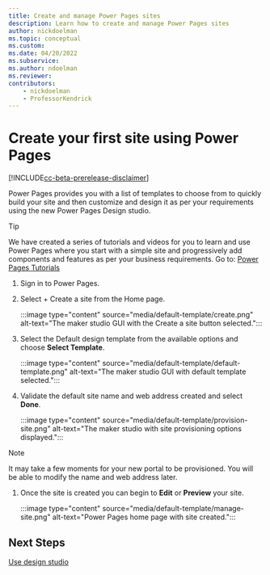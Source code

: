 ```yaml
---
title: Create and manage Power Pages sites
description: Learn how to create and manage Power Pages sites
author: nickdoelman
ms.topic: conceptual
ms.custom: 
ms.date: 04/20/2022
ms.subservice:
ms.author: ndoelman
ms.reviewer:
contributors:
    - nickdoelman
    - ProfessorKendrick
---
```


# Create your first site using Power Pages

[!INCLUDE[cc-beta-prerelease-disclaimer](../includes/cc-beta-prerelease-disclaimer.md)]

Power Pages provides you with a list of templates to choose from to quickly build your site and then customize and design it as per your requirements using the new Power Pages Design studio.

> [!TIP]
> We have created a series of tutorials and videos for you to learn and use Power Pages where you start with a simple site and progressively add components and features as per your business requirements. Go to: [Power Pages Tutorials](/power-pages/tutorials/)

1. Sign in to Power Pages.

1. Select + Create a site from the Home page.

    :::image type="content" source="media/default-template/create.png" alt-text="The maker studio GUI with the Create a site button selected.":::

1. Select the Default design template from the available options and choose **Select Template**.

    :::image type="content" source="media/default-template/default-template.png" alt-text="The maker studio GUI with default template selected.":::

1. Validate the default site name and web address created and select **Done**.

    :::image type="content" source="media/default-template/provision-site.png" alt-text="The maker studio with site provisioning options displayed.":::

> [!NOTE]
> It may take a few moments for your new portal to be provisioned. You will be able to modify the name and web address later.

1. Once the site is created you can begin to **Edit** or **Preview** your site.

    :::image type="content" source="media/default-template/manage-site.png" alt-text="Power Pages home page with site created.":::

## Next Steps

[Use design studio](use-design-studio.md)<br>

